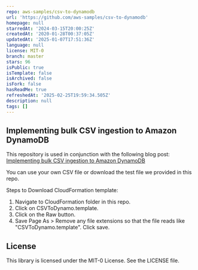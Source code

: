 ```yaml
---
repo: aws-samples/csv-to-dynamodb
url: 'https://github.com/aws-samples/csv-to-dynamodb'
homepage: null
starredAt: '2024-03-15T20:00:25Z'
createdAt: '2020-01-28T00:37:05Z'
updatedAt: '2025-01-07T17:51:36Z'
language: null
license: MIT-0
branch: master
stars: 96
isPublic: true
isTemplate: false
isArchived: false
isFork: false
hasReadMe: true
refreshedAt: '2025-02-25T19:59:34.505Z'
description: null
tags: []
---
```


## Implementing bulk CSV ingestion to Amazon DynamoDB

This repository is used in conjunction with the following blog post: [Implementing bulk CSV ingestion to Amazon DynamoDB](https://aws.amazon.com/blogs/database/implementing-bulk-csv-ingestion-to-amazon-dynamodb/)

You can use your own CSV file or download the test file we provided in this repo. 

Steps to Download CloudFormation template:
1. Navigate to CloudFormation folder in this repo.
2. Click on CSVToDynamo.template.
3. Click on the Raw button.
4. Save Page As > Remove any file extensions so that the file reads like "CSVToDynamo.template". Click save.


## License

This library is licensed under the MIT-0 License. See the LICENSE file.

